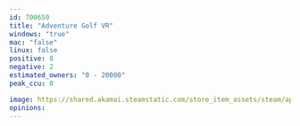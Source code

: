 ```yaml
---
id: 700650
title: "Adventure Golf VR"
windows: "true"
mac: "false"
linux: false
positive: 8
negative: 2
estimated_owners: "0 - 20000"
peak_ccu: 0

image: https://shared.akamai.steamstatic.com/store_item_assets/steam/apps/700650/header.jpg?t=1582113923
opinions:
---
```

